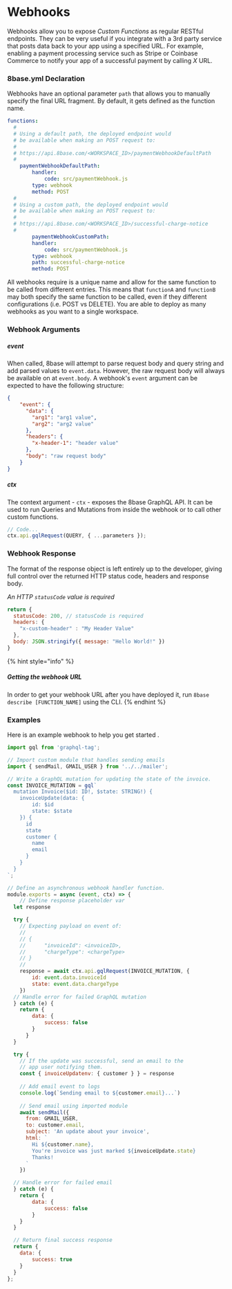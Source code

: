 # Webhooks

Webhooks allow you to expose *Custom Functions* as regular RESTful endpoints. They can be very useful if you integrate with a 3rd party service that posts data back to your app using a specified URL. For example, enabling a payment processing service such as Stripe or Coinbase Commerce to notify your app of a successful payment by calling *X* URL.

### 8base.yml Declaration
Webhooks have an optional parameter `path` that allows you to manually specify the final URL fragment. By default, it gets defined as the function name. 

```yaml
functions:
  #
  # Using a default path, the deployed endpoint would
  # be available when making an POST request to:
  #
  # https://api.8base.com/<WORKSPACE_ID>/paymentWebhookDefaultPath
  #
	paymentWebhookDefaultPath:
		handler:
			code: src/paymentWebhook.js
		type: webhook
		method: POST
  #
  # Using a custom path, the deployed endpoint would
  # be available when making an POST request to:
  #
  # https://api.8base.com/<WORKSPACE_ID>/successful-charge-notice
  #
		paymentWebhookCustomPath:
		handler:
			code: src/paymentWebhook.js
		type: webhook
		path: successful-charge-notice
		method: POST
```

All webhooks require is a unique name and allow for the same function to be called from different entries. This means that `functionA` and `functionB` may both specify the same function to be called, even if they different configurations (i.e. POST vs DELETE). You are able to deploy as many webhooks as you want to a single workspace. 


### Webhook Arguments

##### event
When called, 8base will attempt to parse request body and query string and add parsed values to `event.data`. However, the raw request body will always be available on at `event.body`. A webhook's `event` argument can be expected to have the following structure:

```json
{
	"event": {
	  "data": {
	    "arg1": "arg1 value",
	    "arg2": "arg2 value"
	  },
	  "headers": {
	    "x-header-1": "header value"
	  },
	  "body": "raw request body"
	}
}
```
##### ctx
The context argument - `ctx` - exposes the 8base GraphQL API. It can be used to run Queries and Mutations from inside the webhook or to call other custom functions.

```javascript
// Code...
ctx.api.gqlRequest(QUERY, { ...parameters });
```

### Webhook Response
The format of the response object is left entirely up to the developer, giving full control over the returned HTTP status code, headers and response body. 

*An HTTP `statusCode` value is required*

```javascript
return {
  statusCode: 200, // statusCode is required
  headers: {
    "x-custom-header" : "My Header Value"
  },
  body: JSON.stringify({ message: "Hello World!" })
}
```
{% hint style="info" %}
##### Getting the webhook URL 

In order to get your webhook URL after you have deployed it, run `8base describe [FUNCTION_NAME]` using the CLI.
{% endhint %}

### Examples

Here is an example webhook to help you get started .

```javascript
import gql from 'graphql-tag';

// Import custom module that handles sending emails
import { sendMail, GMAIL_USER } from '../../mailer';

// Write a GraphQL mutation for updating the state of the invoice.
const INVOICE_MUTATION = gql`
  mutation Invoice($id: ID!, $state: STRING!) {
    invoiceUpdate(data: {
    	id: $id
    	state: $state
    }) {
      id
      state
      customer {
      	name
      	email
      }
    }
  }
`;

// Define an asynchronous webhook handler function.
module.exports = async (event, ctx) => {
	// Define response placeholder var
  let response

  try {
  	// Expecting payload on event of:
  	//
  	// {
  	//		"invoiceId": <invoiceID>,
  	//		"chargeType": <chargeType>   	
  	// }
  	//
    response = await ctx.api.gqlRequest(INVOICE_MUTATION, { 
    	id: event.data.invoiceId 
    	state: event.data.chargeType
    })
  // Handle error for failed GraphQL mutation
  } catch (e) {
    return { 
	  	data: { 
	  		success: false 
	  	}
	  }
  }

  try {
  	// If the update was successful, send an email to the
  	// app user notifying them.
    const { invoiceUpdatenv: { customer } } = response
    
    // Add email event to logs
    console.log(`Sending email to ${customer.email}...`)
    
    // Send email using imported module
    await sendMail({
      from: GMAIL_USER,
      to: customer.email,
      subject: 'An update about your invoice',
      html: `
      	Hi ${customer.name},
      	You're invoice was just marked ${invoiceUpdate.state}
      	Thanks!
      `
    })

  // Handle error for failed email
  } catch (e) {
    return { 
    	data: { 
    		success: false
    	}
    }
  }

  // Return final success response
  return { 
  	data: { 
  		success: true 
  	} 
  }
};
```



